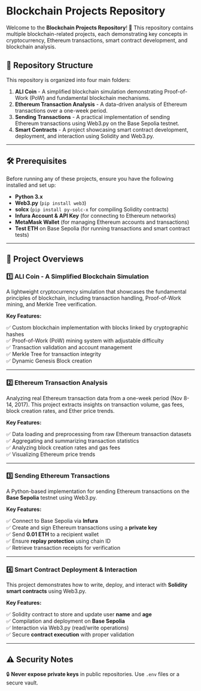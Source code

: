 # **Blockchain Projects Repository**

Welcome to the **Blockchain Projects Repository**! 🚀 This repository contains multiple blockchain-related projects, each demonstrating key concepts in cryptocurrency, Ethereum transactions, smart contract development, and blockchain analysis.

## **📂 Repository Structure**
This repository is organized into four main folders:

1. **ALI Coin** - A simplified blockchain simulation demonstrating Proof-of-Work (PoW) and fundamental blockchain mechanisms.
2. **Ethereum Transaction Analysis** - A data-driven analysis of Ethereum transactions over a one-week period.
3. **Sending Transactions** - A practical implementation of sending Ethereum transactions using Web3.py on the Base Sepolia testnet.
4. **Smart Contracts** - A project showcasing smart contract development, deployment, and interaction using Solidity and Web3.py.

---

## **🛠️ Prerequisites**
Before running any of these projects, ensure you have the following installed and set up:

- **Python 3.x**
- **Web3.py** (`pip install web3`)
- **solcx** (`pip install py-solc-x` for compiling Solidity contracts)
- **Infura Account & API Key** (for connecting to Ethereum networks)
- **MetaMask Wallet** (for managing Ethereum accounts and transactions)
- **Test ETH** on Base Sepolia (for running transactions and smart contract tests)

---

## **📜 Project Overviews**

### **1️⃣ ALI Coin - A Simplified Blockchain Simulation**
A lightweight cryptocurrency simulation that showcases the fundamental principles of blockchain, including transaction handling, Proof-of-Work mining, and Merkle Tree verification.

**Key Features:**

✅ Custom blockchain implementation with blocks linked by cryptographic hashes  
✅ Proof-of-Work (PoW) mining system with adjustable difficulty  
✅ Transaction validation and account management  
✅ Merkle Tree for transaction integrity  
✅ Dynamic Genesis Block creation  

---

### **2️⃣ Ethereum Transaction Analysis**
Analyzing real Ethereum transaction data from a one-week period (Nov 8-14, 2017). This project extracts insights on transaction volume, gas fees, block creation rates, and Ether price trends.

**Key Features:**

✅ Data loading and preprocessing from raw Ethereum transaction datasets  
✅ Aggregating and summarizing transaction statistics  
✅ Analyzing block creation rates and gas fees  
✅ Visualizing Ethereum price trends  

---

### **3️⃣ Sending Ethereum Transactions**
A Python-based implementation for sending Ethereum transactions on the **Base Sepolia** testnet using Web3.py.

**Key Features:**

✅ Connect to Base Sepolia via **Infura**  
✅ Create and sign Ethereum transactions using a **private key**  
✅ Send **0.01 ETH** to a recipient wallet  
✅ Ensure **replay protection** using chain ID  
✅ Retrieve transaction receipts for verification  

---

### **4️⃣ Smart Contract Deployment & Interaction**
This project demonstrates how to write, deploy, and interact with **Solidity smart contracts** using Web3.py.

**Key Features:**

✅ Solidity contract to store and update user **name** and **age**  
✅ Compilation and deployment on **Base Sepolia**  
✅ Interaction via Web3.py (read/write operations)  
✅ Secure **contract execution** with proper validation  

---

## **⚠️ Security Notes**
🔒 **Never expose private keys** in public repositories. Use `.env` files or a secure vault.  

